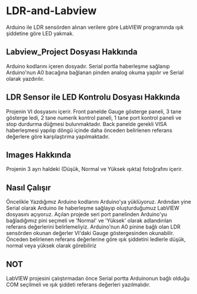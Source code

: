 # LDR-and-Labview

Arduino ile LDR sensörden alınan verilere göre LabVIEW programında ışık şiddetine göre LED yakmak.


## Labview_Project Dosyası Hakkında

Arduino kodlarını içeren dosyadır. Serial portla haberleşme sağlanıp Arduino'nun A0 bacağına bağlanan pinden analog okuma yapılır ve Serial olarak yazdırılır.

## LDR Sensor ile LED Kontrolu Dosyası Hakkında

Projenin VI dosyasını içerir. Front panelde Gauge gösterge paneli, 3 tane gösterge ledi, 2 tane  numerik kontrol paneli, 1 tane port kontrol paneli ve stop durdurma düğmesi bulunmaktadır. Back panelde gerekli VISA haberleşmesi yapılıp döngü içinde daha önceden belirlenen referans değerlere göre karşılaştırma yapılmaktadır.

## Images Hakkında

Projenin 3 ayrı haldeki (Düşük, Normal ve Yüksek ışıkta) fotoğrafını içerir. 

## Nasıl Çalışır

Öncelikle Yazdığımız Arduino kodlarını Arduino'ya yüklüyoruz. Ardından yine Serial olarak Arduino ile haberleşme sağlayıp oluşturduğumuz LabVIEW dosyasını açıyoruz. Açılan projede seri port panelinden Arduino'yu bağladığımız pini seçmeli ve 'Normal' ve 'Yüksek' olarak adlandırılan referans değerlerini belirlemeliyiz. Arduino'nun A0 pinine bağlı olan LDR sensörden okunan değerler VI'daki Gauge göstergesinden okunabilir. Önceden belirlenen referans değerlerine göre ışık şiddetini ledlerle düşük, normal veya yüksek olarak görebiliriz

## NOT

LabVIEW projesini çalıştırmadan önce Serial portta Arduinonun bağlı olduğu COM seçilmeli ve ışık şiddeti referans değerleri yazılmalıdır.
